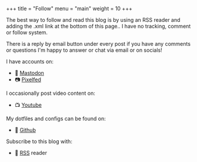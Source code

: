 +++
title = "Follow"
menu = "main"
weight = 10
+++

The best way to follow and read this blog is by using an RSS reader and adding the .xml link at the bottom of this page.. I have no tracking, comment or follow system.

There is a reply by email button under every post if you have any comments or questions I'm happy to answer or chat via email or on socials!

I have accounts on:
- 🐘 [Mastodon](https://mastodon.social/@bledley)
- 📷 [Pixelfed](https://pixelfed.social/bledley)

I occasionally post video content on:
- 📺 [Youtube](https://www.youtube.com/@bledleysworld)

My dotfiles and configs can be found on:
- 🤖 [Github](https://github.com/bleds1)

Subscribe to this blog with:
- 📰 [RSS](/index.xml) reader
